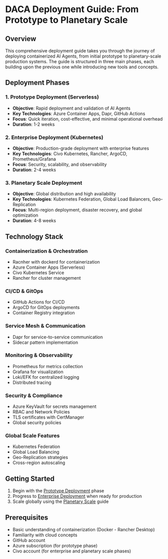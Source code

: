 # DACA Deployment Guide: From Prototype to Planetary Scale

## Overview

This comprehensive deployment guide takes you through the journey of deploying containerized AI Agents, from initial prototype to planetary-scale production systems. The guide is structured in three main phases, each building upon the previous one while introducing new tools and concepts.

## Deployment Phases

### 1. Prototype Deployment (Serverless)
- **Objective**: Rapid deployment and validation of AI Agents
- **Key Technologies**: Azure Container Apps, Dapr, GitHub Actions
- **Focus**: Quick iteration, cost-effective, and minimal operational overhead
- **Duration**: 1-2 weeks

### 2. Enterprise Deployment (Kubernetes)
- **Objective**: Production-grade deployment with enterprise features
- **Key Technologies**: Civo Kubernetes, Rancher, ArgoCD, Prometheus/Grafana
- **Focus**: Security, scalability, and observability
- **Duration**: 2-4 weeks

### 3. Planetary Scale Deployment
- **Objective**: Global distribution and high availability
- **Key Technologies**: Kubernetes Federation, Global Load Balancers, Geo-Replication
- **Focus**: Multi-region deployment, disaster recovery, and global optimization
- **Duration**: 4-8 weeks

## Technology Stack

### Containerization & Orchestration
- Racnher with dockerd for containerization
- Azure Container Apps (Serverless)
- Civo Kubernetes Service
- Rancher for cluster management

### CI/CD & GitOps
- GitHub Actions for CI/CD
- ArgoCD for GitOps deployments
- Container Registry integration

### Service Mesh & Communication
- Dapr for service-to-service communication
- Sidecar pattern implementation

### Monitoring & Observability
- Prometheus for metrics collection
- Grafana for visualization
- Loki/EFK for centralized logging
- Distributed tracing

### Security & Compliance
- Azure KeyVault for secrets management
- RBAC and Network Policies
- TLS certificates with CertManager
- Global security policies

### Global Scale Features
- Kubernetes Federation
- Global Load Balancing
- Geo-Replication strategies
- Cross-region autoscaling

## Getting Started

1. Begin with the [Prototype Deployment](01_Prototype-Deployment-Serverless/) phase
2. Progress to [Enterprise Deployment](02_Enterprise-Deployment-Kubernetes/) when ready for production
3. Scale globally using the [Planetary Scale](03_Planetary-Scale-Deployment/) guide

## Prerequisites

- Basic understanding of containerization (Docker - Rancher Desktop)
- Familiarity with cloud concepts
- GitHub account
- Azure subscription (for prototype phase)
- Civo account (for enterprise and planetary scale phases)